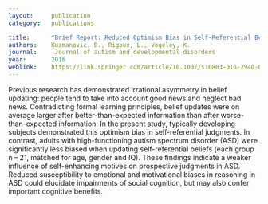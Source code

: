 ```yaml
---
layout:     publication
category:   publications

title:      "Brief Report: Reduced Optimism Bias in Self-Referential Belief Updating in High-Functioning Autism"
authors:    Kuzmanovic, B., Rigoux, L., Vogeley, K.
journal:	 Journal of autism and developmental disorders
year:       2016
weblink:    https://link.springer.com/article/10.1007/s10803-016-2940-0
---
```


Previous research has demonstrated irrational asymmetry in belief updating: people tend to take into account good news and neglect bad news. Contradicting formal learning principles, belief updates were on average larger after better-than-expected information than after worse-than-expected information. In the present study, typically developing subjects demonstrated this optimism bias in self-referential judgments. In contrast, adults with high-functioning autism spectrum disorder (ASD) were significantly less biased when updating self-referential beliefs (each group n = 21, matched for age, gender and IQ). These findings indicate a weaker influence of self-enhancing motives on prospective judgments in ASD. Reduced susceptibility to emotional and motivational biases in reasoning in ASD could elucidate impairments of social cognition, but may also confer important cognitive benefits.
